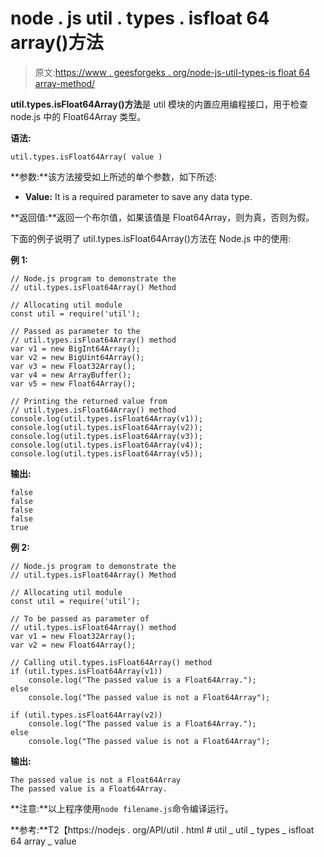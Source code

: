 # node . js util . types . isfloat 64 array()方法

> 原文:[https://www . geesforgeks . org/node-js-util-types-is float 64 array-method/](https://www.geeksforgeeks.org/node-js-util-types-isfloat64array-method/)

**util.types.isFloat64Array()方法**是 util 模块的内置应用编程接口，用于检查 node.js 中的 Float64Array 类型。

**语法:**

```
util.types.isFloat64Array( value )
```

**参数:**该方法接受如上所述的单个参数，如下所述:

*   **Value:** It is a required parameter to save any data type.

**返回值:**返回一个布尔值，如果该值是 Float64Array，则为真，否则为假。

下面的例子说明了 util.types.isFloat64Array()方法在 Node.js 中的使用:

**例 1:**

```
// Node.js program to demonstrate the   
// util.types.isFloat64Array() Method

// Allocating util module
const util = require('util');

// Passed as parameter to the
// util.types.isFloat64Array() method
var v1 = new BigInt64Array();
var v2 = new BigUint64Array();
var v3 = new Float32Array();
var v4 = new ArrayBuffer();
var v5 = new Float64Array();

// Printing the returned value from 
// util.types.isFloat64Array() method
console.log(util.types.isFloat64Array(v1));
console.log(util.types.isFloat64Array(v2));
console.log(util.types.isFloat64Array(v3));
console.log(util.types.isFloat64Array(v4));
console.log(util.types.isFloat64Array(v5));
```

**输出:**

```
false
false
false
false
true

```

**例 2:**

```
// Node.js program to demonstrate the   
// util.types.isFloat64Array() Method

// Allocating util module
const util = require('util');

// To be passed as parameter of 
// util.types.isFloat64Array() method
var v1 = new Float32Array();
var v2 = new Float64Array();

// Calling util.types.isFloat64Array() method
if (util.types.isFloat64Array(v1))
    console.log("The passed value is a Float64Array.");
else
    console.log("The passed value is not a Float64Array");

if (util.types.isFloat64Array(v2))
    console.log("The passed value is a Float64Array.");
else
    console.log("The passed value is not a Float64Array");
```

**输出:**

```
The passed value is not a Float64Array
The passed value is a Float64Array.

```

**注意:**以上程序使用`node filename.js`命令编译运行。

**参考:**T2【https://nodejs . org/API/util . html # util _ util _ types _ isfloat 64 array _ value